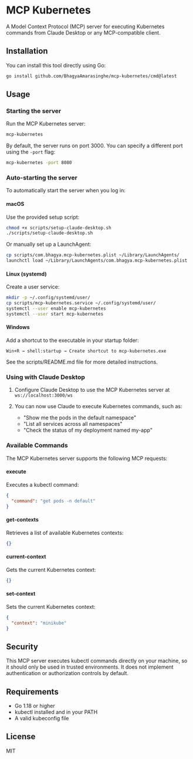 # MCP Kubernetes

A Model Context Protocol (MCP) server for executing Kubernetes commands from Claude Desktop or any MCP-compatible client.

## Installation

You can install this tool directly using Go:

```bash
go install github.com/BhagyaAmarasinghe/mcp-kubernetes/cmd@latest
```

## Usage

### Starting the server

Run the MCP Kubernetes server:

```bash
mcp-kubernetes
```

By default, the server runs on port 3000. You can specify a different port using the `-port` flag:

```bash
mcp-kubernetes -port 8080
```

### Auto-starting the server

To automatically start the server when you log in:

#### macOS

Use the provided setup script:

```bash
chmod +x scripts/setup-claude-desktop.sh
./scripts/setup-claude-desktop.sh
```

Or manually set up a LaunchAgent:

```bash
cp scripts/com.bhagya.mcp-kubernetes.plist ~/Library/LaunchAgents/
launchctl load ~/Library/LaunchAgents/com.bhagya.mcp-kubernetes.plist
```

#### Linux (systemd)

Create a user service:

```bash
mkdir -p ~/.config/systemd/user/
cp scripts/mcp-kubernetes.service ~/.config/systemd/user/
systemctl --user enable mcp-kubernetes
systemctl --user start mcp-kubernetes
```

#### Windows

Add a shortcut to the executable in your startup folder:

```
Win+R → shell:startup → Create shortcut to mcp-kubernetes.exe
```

See the scripts/README.md file for more detailed instructions.

### Using with Claude Desktop

1. Configure Claude Desktop to use the MCP Kubernetes server at `ws://localhost:3000/ws`

2. You can now use Claude to execute Kubernetes commands, such as:
   - "Show me the pods in the default namespace"
   - "List all services across all namespaces"
   - "Check the status of my deployment named my-app"

### Available Commands

The MCP Kubernetes server supports the following MCP requests:

#### execute

Executes a kubectl command:

```json
{
  "command": "get pods -n default"
}
```

#### get-contexts

Retrieves a list of available Kubernetes contexts:

```json
{}
```

#### current-context

Gets the current Kubernetes context:

```json
{}
```

#### set-context

Sets the current Kubernetes context:

```json
{
  "context": "minikube"
}
```

## Security

This MCP server executes kubectl commands directly on your machine, so it should only be used in trusted environments. It does not implement authentication or authorization controls by default.

## Requirements

- Go 1.18 or higher
- kubectl installed and in your PATH
- A valid kubeconfig file

## License

MIT
